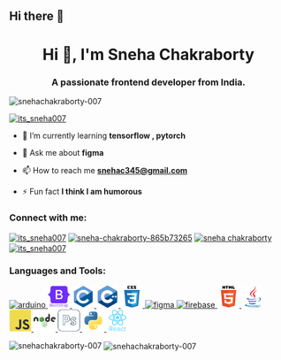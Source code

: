 ## Hi there 👋

<h1 align="center">Hi 👋, I'm Sneha Chakraborty</h1>
<h3 align="center">A passionate frontend developer from India.</h3>

<p align="left"> <img src="https://komarev.com/ghpvc/?username=snehachakraborty-007&label=Profile%20views&color=0e75b6&style=plastic" alt="snehachakraborty-007" /> </p>

<p align="left"> <a href="https://twitter.com/its_sneha007" target="blank"><img src="https://img.shields.io/twitter/follow/its_sneha007?logo=twitter&style=for-the-badge" alt="its_sneha007" /></a> </p>

- 🌱 I’m currently learning **tensorflow , pytorch**

- 💬 Ask me about **figma**

- 📫 How to reach me **snehac345@gmail.com**

- ⚡ Fun fact **I think I am humorous**

<h3 align="left">Connect with me:</h3>
<p align="left">
<a href="https://twitter.com/its_sneha007" target="blank"><img align="center" src="https://raw.githubusercontent.com/rahuldkjain/github-profile-readme-generator/master/src/images/icons/Social/twitter.svg" alt="its_sneha007" height="30" width="40" /></a>
<a href="https://linkedin.com/in/sneha-chakraborty-865b73265" target="blank"><img align="center" src="https://raw.githubusercontent.com/rahuldkjain/github-profile-readme-generator/master/src/images/icons/Social/linked-in-alt.svg" alt="sneha-chakraborty-865b73265" height="30" width="40" /></a>
<a href="https://fb.com/sneha chakraborty" target="blank"><img align="center" src="https://raw.githubusercontent.com/rahuldkjain/github-profile-readme-generator/master/src/images/icons/Social/facebook.svg" alt="sneha chakraborty" height="30" width="40" /></a>
<a href="https://instagram.com/its_sneha007" target="blank"><img align="center" src="https://raw.githubusercontent.com/rahuldkjain/github-profile-readme-generator/master/src/images/icons/Social/instagram.svg" alt="its_sneha007" height="30" width="40" /></a>
</p>

<h3 align="left">Languages and Tools:</h3>
<p align="left"> <a href="https://www.arduino.cc/" target="_blank" rel="noreferrer"> <img src="https://cdn.worldvectorlogo.com/logos/arduino-1.svg" alt="arduino" width="40" height="40"/> </a> <a href="https://getbootstrap.com" target="_blank" rel="noreferrer"> <img src="https://raw.githubusercontent.com/devicons/devicon/master/icons/bootstrap/bootstrap-plain-wordmark.svg" alt="bootstrap" width="40" height="40"/> </a> <a href="https://www.cprogramming.com/" target="_blank" rel="noreferrer"> <img src="https://raw.githubusercontent.com/devicons/devicon/master/icons/c/c-original.svg" alt="c" width="40" height="40"/> </a> <a href="https://www.w3schools.com/cpp/" target="_blank" rel="noreferrer"> <img src="https://raw.githubusercontent.com/devicons/devicon/master/icons/cplusplus/cplusplus-original.svg" alt="cplusplus" width="40" height="40"/> </a> <a href="https://www.w3schools.com/css/" target="_blank" rel="noreferrer"> <img src="https://raw.githubusercontent.com/devicons/devicon/master/icons/css3/css3-original-wordmark.svg" alt="css3" width="40" height="40"/> </a> <a href="https://www.figma.com/" target="_blank" rel="noreferrer"> <img src="https://www.vectorlogo.zone/logos/figma/figma-icon.svg" alt="figma" width="40" height="40"/> </a> <a href="https://firebase.google.com/" target="_blank" rel="noreferrer"> <img src="https://www.vectorlogo.zone/logos/firebase/firebase-icon.svg" alt="firebase" width="40" height="40"/> </a> <a href="https://www.w3.org/html/" target="_blank" rel="noreferrer"> <img src="https://raw.githubusercontent.com/devicons/devicon/master/icons/html5/html5-original-wordmark.svg" alt="html5" width="40" height="40"/> </a> <a href="https://www.java.com" target="_blank" rel="noreferrer"> <img src="https://raw.githubusercontent.com/devicons/devicon/master/icons/java/java-original.svg" alt="java" width="40" height="40"/> </a> <a href="https://developer.mozilla.org/en-US/docs/Web/JavaScript" target="_blank" rel="noreferrer"> <img src="https://raw.githubusercontent.com/devicons/devicon/master/icons/javascript/javascript-original.svg" alt="javascript" width="40" height="40"/> </a> <a href="https://nodejs.org" target="_blank" rel="noreferrer"> <img src="https://raw.githubusercontent.com/devicons/devicon/master/icons/nodejs/nodejs-original-wordmark.svg" alt="nodejs" width="40" height="40"/> </a> <a href="https://www.photoshop.com/en" target="_blank" rel="noreferrer"> <img src="https://raw.githubusercontent.com/devicons/devicon/master/icons/photoshop/photoshop-line.svg" alt="photoshop" width="40" height="40"/> </a> <a href="https://www.python.org" target="_blank" rel="noreferrer"> <img src="https://raw.githubusercontent.com/devicons/devicon/master/icons/python/python-original.svg" alt="python" width="40" height="40"/> </a> <a href="https://reactjs.org/" target="_blank" rel="noreferrer"> <img src="https://raw.githubusercontent.com/devicons/devicon/master/icons/react/react-original-wordmark.svg" alt="react" width="40" height="40"/> </a> </p>

<p><img align="left" src="https://github-readme-stats.vercel.app/api/top-langs?username=snehachakraborty-007&show_icons=true&theme=dark&title_color=e1ee2b&text_color=13e0fb&locale=en&layout=compact" alt="snehachakraborty-007" /></p>

<p>&nbsp;<img align="center" src="https://github-readme-stats.vercel.app/api?username=snehachakraborty-007&show_icons=true&theme=dark&title_color=e0e316&text_color=0eb7e1&hide_border=true&locale=en" alt="snehachakraborty-007" /></p>

